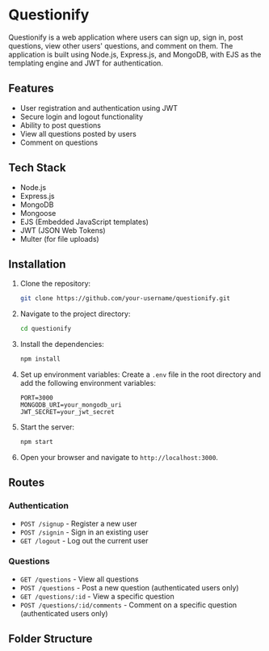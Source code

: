 # Questionify

Questionify is a web application where users can sign up, sign in, post questions, view other users' questions, and comment on them. The application is built using Node.js, Express.js, and MongoDB, with EJS as the templating engine and JWT for authentication.

## Features

- User registration and authentication using JWT
- Secure login and logout functionality
- Ability to post questions
- View all questions posted by users
- Comment on questions

## Tech Stack

- Node.js
- Express.js
- MongoDB
- Mongoose
- EJS (Embedded JavaScript templates)
- JWT (JSON Web Tokens)
- Multer (for file uploads)

## Installation

1. Clone the repository:
    ```bash
    git clone https://github.com/your-username/questionify.git
    ```

2. Navigate to the project directory:
    ```bash
    cd questionify
    ```

3. Install the dependencies:
    ```bash
    npm install
    ```

4. Set up environment variables:
    Create a `.env` file in the root directory and add the following environment variables:
    ```env
    PORT=3000
    MONGODB_URI=your_mongodb_uri
    JWT_SECRET=your_jwt_secret
    ```

5. Start the server:
    ```bash
    npm start
    ```

6. Open your browser and navigate to `http://localhost:3000`.

## Routes

### Authentication

- `POST /signup` - Register a new user
- `POST /signin` - Sign in an existing user
- `GET /logout` - Log out the current user

### Questions

- `GET /questions` - View all questions
- `POST /questions` - Post a new question (authenticated users only)
- `GET /questions/:id` - View a specific question
- `POST /questions/:id/comments` - Comment on a specific question (authenticated users only)

## Folder Structure
